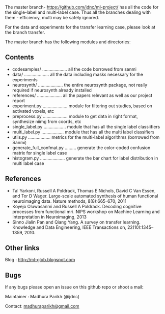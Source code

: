The master branch- https://github.com/jdnc/ml-project/ has all the code for the single-label and multi-label case. Thus all the branches dealing with them - efficiency, multi may be safely ignored.

For the data and experiments for the transfer learning case, please look at the branch transfer.


The master branch has the following modules and directories:

Contents
--------

- codesamples/  ....................  all the code borrowed from sanmi
- data/         ....................  all the data including masks necessary for the experiments
- neurosynth/   ....................  the entire neurosynth package, not really required if neurosynth already installed
- references/   ....................  all the papers relevant as well as our project report
- experiment.py ....................  module for filtering out studies, based on activated voxels, etc
- preprocess.py ....................  module to get data in right format, synthesize niimg from coords, etc
- single_label.py ..................  module that has all the single label classiifiers
- multi_label.py  ..................  module that has all the multi label classifiers
- utils.py        ..................  metrics for the multi-label algorithms (borrowed from Sanmi)
- generate_full_confmat.py .........  generate the color-coded confusion matrix for single label case
- histogram.py  ....................  generate the bar chart for label distribution in multi label case

References
----------
- Tal Yarkoni, Russell A Poldrack, Thomas E Nichols, David C Van Essen, and Tor D Wager. Large-scale automated synthesis of human functional neuroimaging data. Nature methods, 8(8):665–670, 2011
- Koyejo Oluwasanmi and Russell A Poldrack. Decoding cognitive processes from functional mri. NIPS workshop on Machine Learning and Interpretation in Neuroimaging, 2013
- Sinno Jialin Pan and Qiang Yang. A survey on transfer learning. Knowledge and Data Engineering, IEEE Transactions on, 22(10):1345–1359, 2010.

Other links
------------
Blog : http://ml-glob.blogspot.com

Bugs
----
If any bugs please open an issue on this github repo or shoot a mail:
  
  Maintainer : Madhura Parikh (@jdnc)
  
  Contact: madhuraparikh@gmail.com
